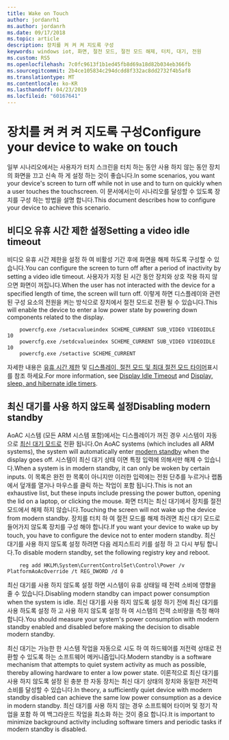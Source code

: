 ```yaml
---
title: Wake on Touch
author: jordanrh1
ms.author: jordanrh
ms.date: 09/17/2018
ms.topic: article
description: 장치를 켜 켜 켜 지도록 구성
keywords: windows iot, 화면, 절전 모드, 절전 모드 해제, 터치, 대기, 전원
ms.custom: RS5
ms.openlocfilehash: 7c0fc9613f1b1ed45fb8d69a18d82b034eb366fb
ms.sourcegitcommit: 2b4ce105834c294dcdd8f332ac8dd2732f4b5af8
ms.translationtype: MT
ms.contentlocale: ko-KR
ms.lasthandoff: 04/23/2019
ms.locfileid: "60167641"
---
```

# <a name="configure-your-device-to-wake-on-touch"></a><span data-ttu-id="712fd-104">장치를 켜 켜 켜 지도록 구성</span><span class="sxs-lookup"><span data-stu-id="712fd-104">Configure your device to wake on touch</span></span>

<span data-ttu-id="712fd-105">일부 시나리오에서는 사용자가 터치 스크린을 터치 하는 동안 사용 하지 않는 동안 장치의 화면을 끄고 신속 하 게 설정 하는 것이 좋습니다.</span><span class="sxs-lookup"><span data-stu-id="712fd-105">In some scenarios, you want your device's screen to turn off while not in use and to turn on quickly when a user touches the touchscreen.</span></span> <span data-ttu-id="712fd-106">이 문서에서는이 시나리오를 달성할 수 있도록 장치를 구성 하는 방법을 설명 합니다.</span><span class="sxs-lookup"><span data-stu-id="712fd-106">This document describes how to configure your device to achieve this scenario.</span></span>

## <a name="setting-a-video-idle-timeout"></a><span data-ttu-id="712fd-107">비디오 유휴 시간 제한 설정</span><span class="sxs-lookup"><span data-stu-id="712fd-107">Setting a video idle timeout</span></span>

<span data-ttu-id="712fd-108">비디오 유휴 시간 제한을 설정 하 여 비활성 기간 후에 화면을 해제 하도록 구성할 수 있습니다.</span><span class="sxs-lookup"><span data-stu-id="712fd-108">You can configure the screen to turn off after a period of inactivity by setting a video idle timeout.</span></span> <span data-ttu-id="712fd-109">사용자가 지정 된 시간 동안 장치와 상호 작용 하지 않으면 화면이 꺼집니다.</span><span class="sxs-lookup"><span data-stu-id="712fd-109">When the user has not interacted with the device for a specified length of time, the screen will turn off.</span></span> <span data-ttu-id="712fd-110">이렇게 하면 디스플레이와 관련 된 구성 요소의 전원을 켜는 방식으로 장치에서 절전 모드로 전환 될 수 있습니다.</span><span class="sxs-lookup"><span data-stu-id="712fd-110">This will enable the device to enter a low power state by powering down components related to the display.</span></span>

```
    powercfg.exe /setacvalueindex SCHEME_CURRENT SUB_VIDEO VIDEOIDLE 10
    powercfg.exe /setdcvalueindex SCHEME_CURRENT SUB_VIDEO VIDEOIDLE 10
    powercfg.exe /setactive SCHEME_CURRENT
```

<span data-ttu-id="712fd-111">자세한 내용은 [유휴 시간 제한](/windows-hardware/customize/power-settings/display-settings-display-idle-timeout) 및 [디스플레이, 절전 모드 및 최대 절전 모드 타이머](/windows-hardware/design/device-experiences/display--sleep--and-hibernate-idle-timers)표시를 참조 하세요.</span><span class="sxs-lookup"><span data-stu-id="712fd-111">For more information, see [Display Idle Timeout](/windows-hardware/customize/power-settings/display-settings-display-idle-timeout) and [Display, sleep, and hibernate idle timers](/windows-hardware/design/device-experiences/display--sleep--and-hibernate-idle-timers).</span></span>

## <a name="disabling-modern-standby"></a><span data-ttu-id="712fd-112">최신 대기를 사용 하지 않도록 설정</span><span class="sxs-lookup"><span data-stu-id="712fd-112">Disabling modern standby</span></span>

<span data-ttu-id="712fd-113">AoAC 시스템 (모든 ARM 시스템 포함)에서는 디스플레이가 꺼진 경우 시스템이 자동으로 [최신 대기 모드로](/windows-hardware/design/device-experiences/modern-standby) 전환 됩니다.</span><span class="sxs-lookup"><span data-stu-id="712fd-113">On AoAC systems (which includes all ARM systems), the system will automatically enter [modern standby](/windows-hardware/design/device-experiences/modern-standby) when the display goes off.</span></span> <span data-ttu-id="712fd-114">시스템이 최신 대기 상태 이면 특정 입력에 의해서만 해제 수 있습니다.</span><span class="sxs-lookup"><span data-stu-id="712fd-114">When a system is in modern standby, it can only be woken by certain inputs.</span></span> <span data-ttu-id="712fd-115">이 목록은 완전 한 목록이 아니지만 이러한 입력에는 전원 단추를 누르거나 랩톱에서 덮개를 열거나 마우스를 클릭 하는 작업이 포함 됩니다.</span><span class="sxs-lookup"><span data-stu-id="712fd-115">This is not an exhaustive list, but these inputs include pressing the power button, opening the lid on a laptop, or clicking the mouse.</span></span> <span data-ttu-id="712fd-116">화면 터치는 최신 대기에서 장치를 절전 모드에서 해제 하지 않습니다.</span><span class="sxs-lookup"><span data-stu-id="712fd-116">Touching the screen will not wake up the device from modern standby.</span></span> <span data-ttu-id="712fd-117">장치를 터치 하 여 절전 모드를 해제 하려면 최신 대기 모드로 들어가지 않도록 장치를 구성 해야 합니다.</span><span class="sxs-lookup"><span data-stu-id="712fd-117">If you want your device to wake up by touch, you have to configure the device not to enter modern standby.</span></span> <span data-ttu-id="712fd-118">최신 대기를 사용 하지 않도록 설정 하려면 다음 레지스트리 키를 설정 하 고 다시 부팅 합니다.</span><span class="sxs-lookup"><span data-stu-id="712fd-118">To disable modern standby, set the following registry key and reboot.</span></span>

```
    reg add HKLM\System\CurrentControlSet\Control\Power /v PlatformAoAcOverride /t REG_DWORD /d 0
```
    
<span data-ttu-id="712fd-119">최신 대기를 사용 하지 않도록 설정 하면 시스템이 유휴 상태일 때 전력 소비에 영향을 줄 수 있습니다.</span><span class="sxs-lookup"><span data-stu-id="712fd-119">Disabling modern standby can impact power consumption when the system is idle.</span></span> <span data-ttu-id="712fd-120">최신 대기를 사용 하지 않도록 설정 하기 전에 최신 대기를 사용 하도록 설정 하 고 사용 하지 않도록 설정 하 여 시스템의 전력 소비량을 측정 해야 합니다.</span><span class="sxs-lookup"><span data-stu-id="712fd-120">You should measure your system's power consumption with modern standby enabled and disabled before making the decision to disable modern standby.</span></span>

<span data-ttu-id="712fd-121">최신 대기는 가능한 한 시스템 작업을 자동으로 시도 하 여 하드웨어를 저전력 상태로 전환할 수 있도록 하는 소프트웨어 메커니즘입니다.</span><span class="sxs-lookup"><span data-stu-id="712fd-121">Modern standby is a software mechanism that attempts to quiet system activity as much as possible, thereby allowing hardware to enter a low power state.</span></span> <span data-ttu-id="712fd-122">이론적으로 최신 대기를 사용 하지 않도록 설정 된 충분 한 자동 장치는 최신 대기 상태의 장치와 동일한 저전력 소비를 달성할 수 있습니다.</span><span class="sxs-lookup"><span data-stu-id="712fd-122">In theory, a sufficiently quiet device with modern standby disabled can achieve the same low power consumption as a device in modern standby.</span></span> <span data-ttu-id="712fd-123">최신 대기를 사용 하지 않는 경우 소프트웨어 타이머 및 정기 작업을 포함 하 여 백그라운드 작업을 최소화 하는 것이 중요 합니다.</span><span class="sxs-lookup"><span data-stu-id="712fd-123">It is important to minimize background activity including software timers and periodic tasks if modern standby is disabled.</span></span>
